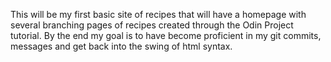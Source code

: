 This will be my first basic site of recipes that will have a homepage with several branching pages of recipes created through the Odin Project tutorial. By the end my goal is to have become proficient in my git commits, messages and get back into the swing of html syntax.
